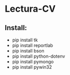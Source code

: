 # Lectura-CV

## Install:
- pip install tk
- pip install reportlab
- pip install bson
- pip install python-dotenv
- pip install pymongo
- pip install pywin32